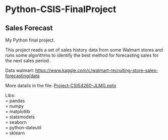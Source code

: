 # Python-CSIS-FinalProject

## Sales Forecast
My Python final project.<br>

This project reads a set of sales history data from some Walmart stores and runs some algorithms to identify the best method for forecasting sales for the next sales period.<br>

Data walmart: https://www.kaggle.com/c/walmart-recruiting-store-sales-forecasting/data

More datails in the file: [Project-CSIS4260-JLMG.pptx](Presentation/Project-CSIS4260-JLMG.pptx)<br>

Libs:<br>
= pandas<br>
= numpy<br>
= matplotlib<br>
= statsmodels<br>
= seaborn<br>
= python-dateutil<br>
= sklearn<br>


